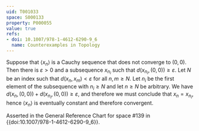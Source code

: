 ```yaml
---
uid: T001033
space: S000133
property: P000055
value: true
refs:
- doi: 10.1007/978-1-4612-6290-9_6
  name: Counterexamples in Topology
---
```


Suppose that $\langle x_n \rangle$ is a Cauchy sequence that does not converge to $(0,0)$.  Then there is $\varepsilon>0$ and a subsequence $x_{n_i}$ such that $d(x_{n_i},(0,0))\ge \varepsilon$.  Let $N$ be an index such that $d(x_n,x_m)<\varepsilon$ for all $n,m\ge N$.  Let $n_i$ be the first element of the subsequence with $n_i\ge N$ and let $n\ge N$ be arbitrary. We have $d(x_n,(0,0))+d(x_{n_i},(0,0))\ge \varepsilon$, and therefore we must conclude that $x_{n}=x_{n_i}$, hence $\langle x_n \rangle$ is eventually constant and therefore convergent.

Asserted in the General Reference Chart for space #139 in
{{doi:10.1007/978-1-4612-6290-9_6}}.
